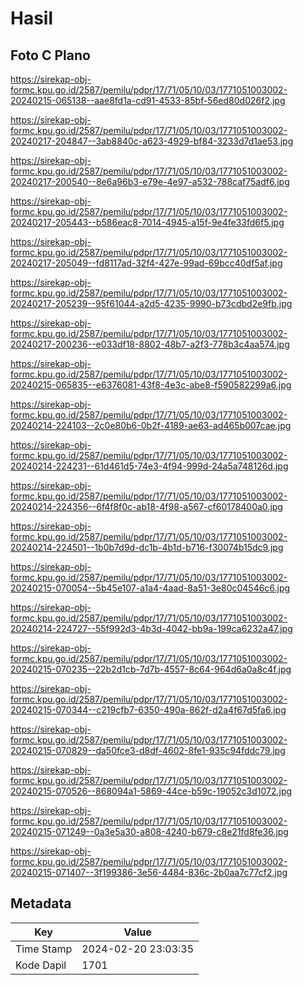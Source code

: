 # Hasil

## Foto C Plano

https://sirekap-obj-formc.kpu.go.id/2587/pemilu/pdpr/17/71/05/10/03/1771051003002-20240215-065138--aae8fd1a-cd91-4533-85bf-56ed80d026f2.jpg

https://sirekap-obj-formc.kpu.go.id/2587/pemilu/pdpr/17/71/05/10/03/1771051003002-20240217-204847--3ab8840c-a623-4929-bf84-3233d7d1ae53.jpg

https://sirekap-obj-formc.kpu.go.id/2587/pemilu/pdpr/17/71/05/10/03/1771051003002-20240217-200540--8e6a96b3-e79e-4e97-a532-788caf75adf6.jpg

https://sirekap-obj-formc.kpu.go.id/2587/pemilu/pdpr/17/71/05/10/03/1771051003002-20240217-205443--b586eac8-7014-4945-a15f-9e4fe33fd6f5.jpg

https://sirekap-obj-formc.kpu.go.id/2587/pemilu/pdpr/17/71/05/10/03/1771051003002-20240217-205049--fd8117ad-32f4-427e-99ad-69bcc40df5af.jpg

https://sirekap-obj-formc.kpu.go.id/2587/pemilu/pdpr/17/71/05/10/03/1771051003002-20240217-205239--95f61044-a2d5-4235-9990-b73cdbd2e9fb.jpg

https://sirekap-obj-formc.kpu.go.id/2587/pemilu/pdpr/17/71/05/10/03/1771051003002-20240217-200236--e033df18-8802-48b7-a2f3-778b3c4aa574.jpg

https://sirekap-obj-formc.kpu.go.id/2587/pemilu/pdpr/17/71/05/10/03/1771051003002-20240215-065835--e6376081-43f8-4e3c-abe8-f590582299a6.jpg

https://sirekap-obj-formc.kpu.go.id/2587/pemilu/pdpr/17/71/05/10/03/1771051003002-20240214-224103--2c0e80b6-0b2f-4189-ae63-ad465b007cae.jpg

https://sirekap-obj-formc.kpu.go.id/2587/pemilu/pdpr/17/71/05/10/03/1771051003002-20240214-224231--61d461d5-74e3-4f94-999d-24a5a748126d.jpg

https://sirekap-obj-formc.kpu.go.id/2587/pemilu/pdpr/17/71/05/10/03/1771051003002-20240214-224356--6f4f8f0c-ab18-4f98-a567-cf60178400a0.jpg

https://sirekap-obj-formc.kpu.go.id/2587/pemilu/pdpr/17/71/05/10/03/1771051003002-20240214-224501--1b0b7d9d-dc1b-4b1d-b716-f30074b15dc9.jpg

https://sirekap-obj-formc.kpu.go.id/2587/pemilu/pdpr/17/71/05/10/03/1771051003002-20240215-070054--5b45e107-a1a4-4aad-8a51-3e80c04546c6.jpg

https://sirekap-obj-formc.kpu.go.id/2587/pemilu/pdpr/17/71/05/10/03/1771051003002-20240214-224727--55f992d3-4b3d-4042-bb9a-199ca6232a47.jpg

https://sirekap-obj-formc.kpu.go.id/2587/pemilu/pdpr/17/71/05/10/03/1771051003002-20240215-070235--22b2d1cb-7d7b-4557-8c64-964d6a0a8c4f.jpg

https://sirekap-obj-formc.kpu.go.id/2587/pemilu/pdpr/17/71/05/10/03/1771051003002-20240215-070344--c219cfb7-6350-490a-862f-d2a4f67d5fa6.jpg

https://sirekap-obj-formc.kpu.go.id/2587/pemilu/pdpr/17/71/05/10/03/1771051003002-20240215-070829--da50fce3-d8df-4602-8fe1-935c94fddc79.jpg

https://sirekap-obj-formc.kpu.go.id/2587/pemilu/pdpr/17/71/05/10/03/1771051003002-20240215-070526--868094a1-5869-44ce-b59c-19052c3d1072.jpg

https://sirekap-obj-formc.kpu.go.id/2587/pemilu/pdpr/17/71/05/10/03/1771051003002-20240215-071249--0a3e5a30-a808-4240-b679-c8e21fd8fe36.jpg

https://sirekap-obj-formc.kpu.go.id/2587/pemilu/pdpr/17/71/05/10/03/1771051003002-20240215-071407--3f199386-3e56-4484-836c-2b0aa7c77cf2.jpg


## Metadata

| Key        | Value               |
| ---------- | ------------------- |
| Time Stamp | 2024-02-20 23:03:35 |
| Kode Dapil | 1701                |



